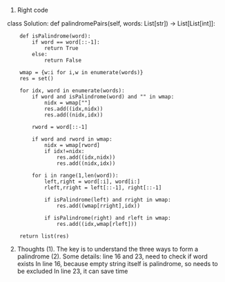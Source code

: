 1. Right code

class Solution:
    def palindromePairs(self, words: List[str]) -> List[List[int]]:
        
        def isPalindrome(word):
            if word == word[::-1]:
                return True
            else:
                return False
            
        wmap = {w:i for i,w in enumerate(words)}
        res = set()
        
        for idx, word in enumerate(words):
            if word and isPalindrome(word) and "" in wmap:
                nidx = wmap[""]
                res.add((idx,nidx))
                res.add((nidx,idx))
                
            rword = word[::-1]
            
            if word and rword in wmap:
                nidx = wmap[rword]
                if idx!=nidx:
                    res.add((idx,nidx))
                    res.add((nidx,idx))
            
            for i in range(1,len(word)):
                left,right = word[:i], word[i:]
                rleft,rright = left[::-1], right[::-1]
                
                if isPalindrome(left) and rright in wmap:
                    res.add((wmap[rright],idx))
                    
                if isPalindrome(right) and rleft in wmap:
                    res.add((idx,wmap[rleft]))
                    
        return list(res)
                
 2. Thoughts
 (1). The key is to understand the three ways to form a palindrome
 (2). Some details: line 16 and 23, need to check if word exists
 In line 16, because empty string itself is palindrome, so needs to be excluded
 In line 23, it can save time

